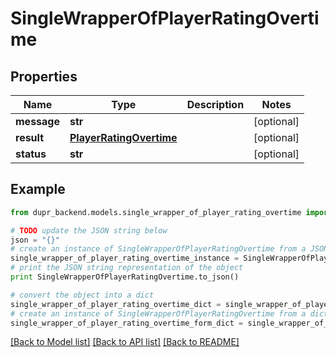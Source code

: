 # SingleWrapperOfPlayerRatingOvertime


## Properties
Name | Type | Description | Notes
------------ | ------------- | ------------- | -------------
**message** | **str** |  | [optional] 
**result** | [**PlayerRatingOvertime**](PlayerRatingOvertime.md) |  | [optional] 
**status** | **str** |  | [optional] 

## Example

```python
from dupr_backend.models.single_wrapper_of_player_rating_overtime import SingleWrapperOfPlayerRatingOvertime

# TODO update the JSON string below
json = "{}"
# create an instance of SingleWrapperOfPlayerRatingOvertime from a JSON string
single_wrapper_of_player_rating_overtime_instance = SingleWrapperOfPlayerRatingOvertime.from_json(json)
# print the JSON string representation of the object
print SingleWrapperOfPlayerRatingOvertime.to_json()

# convert the object into a dict
single_wrapper_of_player_rating_overtime_dict = single_wrapper_of_player_rating_overtime_instance.to_dict()
# create an instance of SingleWrapperOfPlayerRatingOvertime from a dict
single_wrapper_of_player_rating_overtime_form_dict = single_wrapper_of_player_rating_overtime.from_dict(single_wrapper_of_player_rating_overtime_dict)
```
[[Back to Model list]](../README.md#documentation-for-models) [[Back to API list]](../README.md#documentation-for-api-endpoints) [[Back to README]](../README.md)


